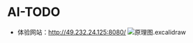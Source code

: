# AI-TODO
- 体验网站：http://49.232.24.125:8080/
![原理图.excalidraw]([D:\obsidian笔记\项目\手写muduo\原理图.excalidraw.svg](https://github.com/wanghaomingqaq/AI-TODO/blob/main/%E5%8E%9F%E7%90%86%E5%9B%BE.excalidraw.svg))
